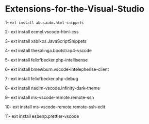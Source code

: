 # Extensions-for-the-Visual-Studio

1- `ext install abusaidm.html-snippets`

2- ext install ecmel.vscode-html-css

3- ext install xabikos.JavaScriptSnippets

4- ext install thekalinga.bootstrap4-vscode

5- ext install felixfbecker.php-intellisense

6- ext install bmewburn.vscode-intelephense-client

7- ext install felixfbecker.php-debug

8- ext install nadim-vscode.infinity-dark-theme

9- ext install ms-vscode-remote.remote-ssh

10- ext install ms-vscode-remote.remote-ssh-edit

11- ext install esbenp.prettier-vscode
